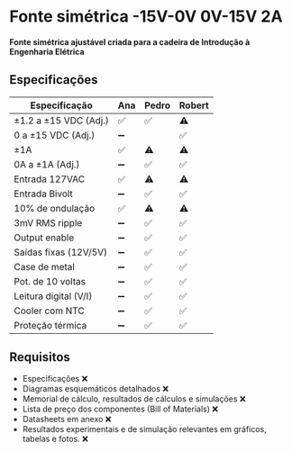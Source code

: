 # Fonte simétrica -15V-0V 0V-15V 2A
#### Fonte simétrica ajustável criada para a cadeira de Introdução à Engenharia Elétrica

## Especificações

|     Especificação     |         Ana        |        Pedro       |       Robert       |
| --------------------- | ------------------ | ------------------ | ------------------ |
| ±1.2 a ±15 VDC (Adj.) | :white_check_mark: | :white_check_mark: | :warning:          |
| 0 a ±15 VDC (Adj.)    | :heavy_minus_sign: |                    | :white_check_mark: |
| ±1A                   | :white_check_mark: | :warning:          | :warning:          |
| 0A a ±1A (Adj.)       | :heavy_minus_sign: | :white_check_mark: | :white_check_mark: |
| Entrada 127VAC        | :white_check_mark: | :warning:          | :warning:          |
| Entrada Bivolt        | :heavy_minus_sign: | :white_check_mark: | :white_check_mark: |
| 10% de ondulação      | :white_check_mark: | :warning:          | :warning:          |
| 3mV RMS ripple        | :heavy_minus_sign: | :white_check_mark: | :white_check_mark: |
| Output enable         | :heavy_minus_sign: | :white_check_mark: | :white_check_mark: |
| Saídas fixas (12V/5V) | :heavy_minus_sign: | :white_check_mark: | :white_check_mark: |
| Case de metal         | :heavy_minus_sign: | :white_check_mark: | :white_check_mark: |
| Pot. de 10 voltas     | :heavy_minus_sign: | :white_check_mark: | :white_check_mark: |
| Leitura digital (V/I) | :heavy_minus_sign: | :white_check_mark: | :white_check_mark: |
| Cooler com NTC        | :heavy_minus_sign: | :white_check_mark: | :white_check_mark: |
| Proteção térmica      | :heavy_minus_sign: | :white_check_mark: | :white_check_mark: |

## Requisitos

- Especificações :x:
- Diagramas esquemáticos detalhados :x:
- Memorial de cálculo, resultados de cálculos e simulações :x:
- Lista de preço dos componentes (Bill of Materials) :x:
- Datasheets em anexo :x:
- Resultados experimentais e de simulação relevantes em gráficos, tabelas e fotos. :x:
